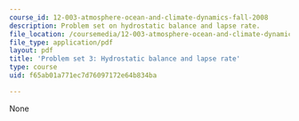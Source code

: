 ```yaml
---
course_id: 12-003-atmosphere-ocean-and-climate-dynamics-fall-2008
description: Problem set on hydrostatic balance and lapse rate.
file_location: /coursemedia/12-003-atmosphere-ocean-and-climate-dynamics-fall-2008/f65ab01a771ec7d76097172e64b834ba_homework3.pdf
file_type: application/pdf
layout: pdf
title: 'Problem set 3: Hydrostatic balance and lapse rate'
type: course
uid: f65ab01a771ec7d76097172e64b834ba

---
```

None